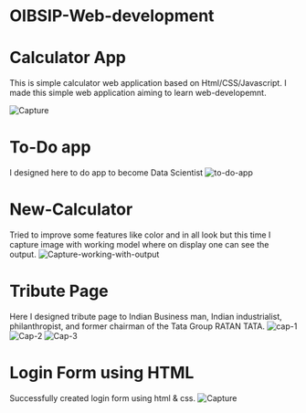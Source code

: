 # OIBSIP-Web-development
# Calculator App
This is simple calculator web application based on Html/CSS/Javascript.
I made this simple web application aiming to learn web-developemnt.

![Capture](https://github.com/user-attachments/assets/eeb421c4-fa8a-4e4f-8c4a-ee694ef61a4b)

# To-Do app
I designed here to do app to become Data Scientist
![to-do-app](https://github.com/user-attachments/assets/e5e425fc-8667-4e8d-aa5f-6150668de4e9)

# New-Calculator
Tried to improve some features like color and in all look but this time I capture image with working model where on display one can see the output.
![Capture-working-with-output](https://github.com/user-attachments/assets/8a2aae49-4519-4b3f-b456-850dc4c150f4)

# Tribute Page

Here I designed tribute page to Indian Business man, Indian industrialist, philanthropist, and former chairman of the Tata Group RATAN TATA.
![cap-1](https://github.com/user-attachments/assets/8d6d25f1-d012-4393-a3fb-be727d6fa5d1)
![Cap-2](https://github.com/user-attachments/assets/6aead909-ebc9-4a0a-8d32-e983961a66a9)
![Cap-3](https://github.com/user-attachments/assets/0ae3fb3f-4358-4168-a7c4-1bfd2e535333)

# Login Form using HTML
Successfully created login form using html & css.
![Capture](https://github.com/user-attachments/assets/fa470a0d-bcb1-47e7-8ff6-b051488cf6ae)
